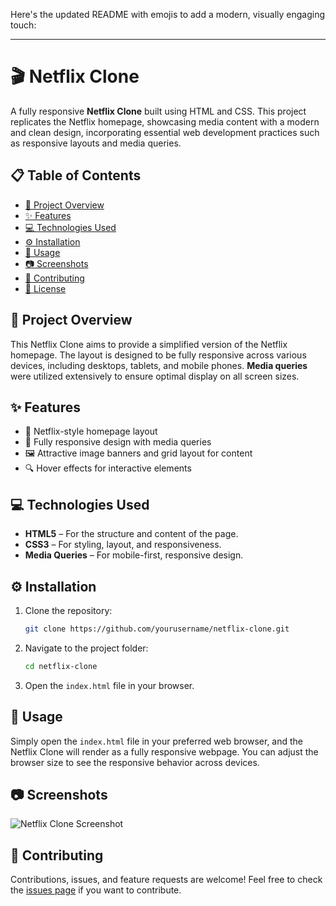 Here's the updated README with emojis to add a modern, visually engaging touch:

---

# 🎬 Netflix Clone

A fully responsive **Netflix Clone** built using HTML and CSS. This project replicates the Netflix homepage, showcasing media content with a modern and clean design, incorporating essential web development practices such as responsive layouts and media queries.

## 📋 Table of Contents

- [📖 Project Overview](#project-overview)
- [✨ Features](#features)
- [💻 Technologies Used](#technologies-used)
- [⚙️ Installation](#installation)
- [🚀 Usage](#usage)
- [📷 Screenshots](#screenshots)
- [🤝 Contributing](#contributing)
- [📄 License](#license)

## 📖 Project Overview

This Netflix Clone aims to provide a simplified version of the Netflix homepage. The layout is designed to be fully responsive across various devices, including desktops, tablets, and mobile phones. **Media queries** were utilized extensively to ensure optimal display on all screen sizes.

## ✨ Features

- 🎥 Netflix-style homepage layout
- 📱 Fully responsive design with media queries
- 🖼️ Attractive image banners and grid layout for content
- 🔍 Hover effects for interactive elements

## 💻 Technologies Used

- **HTML5** – For the structure and content of the page.
- **CSS3** – For styling, layout, and responsiveness.
- **Media Queries** – For mobile-first, responsive design.

## ⚙️ Installation

1. Clone the repository:

   ```bash
   git clone https://github.com/yourusername/netflix-clone.git
   ```

2. Navigate to the project folder:

   ```bash
   cd netflix-clone
   ```

3. Open the `index.html` file in your browser.

## 🚀 Usage

Simply open the `index.html` file in your preferred web browser, and the Netflix Clone will render as a fully responsive webpage. You can adjust the browser size to see the responsive behavior across devices.

## 📷 Screenshots

![Netflix Clone Screenshot](./screenshots/homepage.png)

## 🤝 Contributing

Contributions, issues, and feature requests are welcome! Feel free to check the [issues page](#) if you want to contribute.
